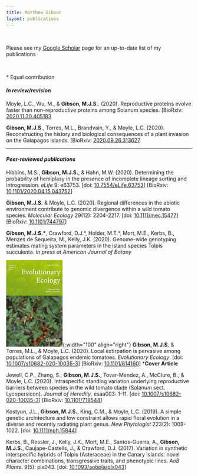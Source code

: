 ```yaml
---
title: Matthew Gibson
layout: publications
---
```

<br>

Please see my <a href="https://scholar.google.com/citations?user=EmLgNEEAAAAJ&hl=en">Google Scholar</a> page for an up-to-date list of my publications

<br>


\* Equal contribution

#### *In review/revision*

Moyle, L.C., Wu, M., & **Gibson, M.J.S.**. (2020). Reproductive proteins evolve faster than non-reproductive proteins among Solanum species. [BioRxiv: <a href="https://doi.org/10.1101/2020.11.30.405183">2020.11.30.405183</a>

**Gibson, M.J.S.**, Torres, M.L., Brandvain, Y., & Moyle, L.C. (2020). Reconstructing the history and biological consequences of a plant invasion on the Galapagos islands. [BioRxiv: <a href="https://doi.org/10.1101/2020.09.26.313627">2020.09.26.313627</a>

<hr>

#### *Peer-reviewed publications*

Hibbins, M.S., **Gibson, M.J.S.**, & Hahn, M.W. (2020). Determining the probability of hemiplasy in the presence of incomplete lineage sorting and introgression. *eLife* 9: e63753. [doi: <a href="https://doi.org/10.7554/eLife.63753">10.7554/eLife.63753</a>] [BioRxiv: <a href="https://doi.org/10.1101/2020.04.15.043752 ">10.1101/2020.04.15.043752</a>]

**Gibson, M.J.S.** & Moyle, L.C. (2020). Regional differences in the abiotic environment contribute to genomic divergence within a wild tomato species. *Molecular Ecology* 29(12): 2204-2217. [doi: <a href="https://doi.org/10.1111/mec.15477">10.1111/mec.15477</a>] [BioRxiv: <a href="https://doi.org/10.1101/744797">10.1101/744797</a>]

**Gibson, M.J.S.\***, Crawford, D.J.\*, Holder, M.T.\*, Mort, M.E., Kerbs, B., Menzes de Sequeira, M., Kelly, J.K. (2020). Genome-wide genotyping estimates mating system parameters in the island species Tolpis succulenta. *In press at American Journal of Botany*

![EVEC 2020 Cover](AboutPageAssets/images/cover_evec_2020.png){:width="100" align="right"}
**Gibson, M.J.S.** & Torres, M.L., & Moyle, L.C. (2020). Local extirpation is pervasive among populations of Galapagos endemic tomatoes. *Evolutionary Ecology*. [doi: <a href="https://doi.org/10.1007/s10682-020-10035-3">10.1007/s10682-020-10035-3</a>]  [BioRxiv: <a href="https://doi.org/10.1101/814160">10.1101/814160</a>] \***Cover Article**

Jewell, C.P., Zhang, S., **Gibson, M.J.S.**, Tovar-Mendez, A., McClure, B., & Moyle, L.C. (2020). Intraspecific standing variation underlying reproductive barriers between species in the wild tomato clade (Solanum sect. Lycopersicon). *Journal of Heredity*. esaa003: 1-11. [doi: <a href="https://doi.org/10.1093/jhered/esaa003">10.1007/s10682-020-10035-3</a>]  [BioRxiv: <a href="https://doi.org/10.1101/718544">10.1101/718544</a>]

Kostyun, J.L., **Gibson, M.J.S.**, King, C.M., & Moyle, L.C. (2019). A simple genetic architecture and low constraint allows rapid floral evolution in a diverse and recently radiating plant genus. *New Phytologist* 223(2): 1009-1022. [doi: <a href="https://doi.org/10.1111/nph.15844">10.1111/nph.15844</a>]

Kerbs, B., Ressler, J., Kelly, J.K., Mort, M.E., Santos-Guerra, A., **Gibson, M.J.S.**, Caujape-Castells, J., & Crawford, D.J. (2017). Variation in synthetic interspecific hybrids of Tolpis (Asteraceae) in the Canary Islands: novel character combinations, transgressive traits, and phenotypic lines. *AoB Plants*. 9(5): plx043. [doi: <a href="https://doi.org/10.1093/aobpla/plx043">10.1093/aobpla/plx043</a>]

